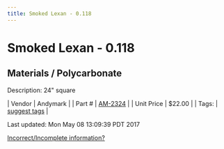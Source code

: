 ```yaml
---
title: Smoked Lexan - 0.118
---
```


# Smoked Lexan - 0.118
## Materials / Polycarbonate
Description: 	24" square 

| Vendor | Andymark | 
| Part # | [AM-2324](http://www.andymark.com/ProductDetails.asp?ProductCode=AM-2324) | 
| Unit Price | $22.00 | 
| Tags: | [suggest tags](https://docs.google.com/forms/d/e/1FAIpQLSeWyY8v3RgOty-MyWmh9U0iivNYN_molChYyS-0U-o-kOAv_g/viewform) | 

Last updated: Mon May 08 13:09:39 PDT 2017

 [Incorrect/Incomplete information?](https://docs.google.com/forms/d/e/1FAIpQLSeWyY8v3RgOty-MyWmh9U0iivNYN_molChYyS-0U-o-kOAv_g/viewform)
